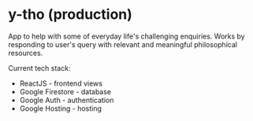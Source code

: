 # y-tho (production)
App to help with some of everyday life's challenging enquiries. Works by responding to user's query with relevant and meaningful philosophical resources.

Current tech stack:
* ReactJS - frontend views
* Google Firestore - database
* Google Auth - authentication
* Google Hosting - hosting

